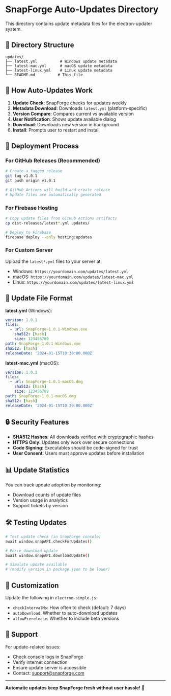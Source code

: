 # SnapForge Auto-Updates Directory

This directory contains update metadata files for the electron-updater system.

## 📁 Directory Structure
```
updates/
├── latest.yml          # Windows update metadata
├── latest-mac.yml      # macOS update metadata  
├── latest-linux.yml    # Linux update metadata
└── README.md          # This file
```

## 🔄 How Auto-Updates Work

1. **Update Check**: SnapForge checks for updates weekly
2. **Metadata Download**: Downloads `latest.yml` (platform-specific)
3. **Version Compare**: Compares current vs available version
4. **User Notification**: Shows update available dialog
5. **Download**: Downloads new version in background
6. **Install**: Prompts user to restart and install

## 🚀 Deployment Process

### For GitHub Releases (Recommended)
```bash
# Create a tagged release
git tag v1.0.1
git push origin v1.0.1

# GitHub Actions will build and create release
# Update files are automatically generated
```

### For Firebase Hosting
```bash
# Copy update files from GitHub Actions artifacts
cp dist-releases/latest*.yml updates/

# Deploy to Firebase
firebase deploy --only hosting:updates
```

### For Custom Server
Upload the `latest*.yml` files to your server at:
- Windows: `https://yourdomain.com/updates/latest.yml`
- macOS: `https://yourdomain.com/updates/latest-mac.yml`  
- Linux: `https://yourdomain.com/updates/latest-linux.yml`

## 🎯 Update File Format

**latest.yml** (Windows):
```yaml
version: 1.0.1
files:
  - url: SnapForge-1.0.1-Windows.exe
    sha512: [hash]
    size: 123456789
path: SnapForge-1.0.1-Windows.exe
sha512: [hash]
releaseDate: '2024-01-15T10:30:00.000Z'
```

**latest-mac.yml** (macOS):
```yaml
version: 1.0.1
files:
  - url: SnapForge-1.0.1-macOS.dmg
    sha512: [hash]
    size: 123456789
path: SnapForge-1.0.1-macOS.dmg
sha512: [hash]
releaseDate: '2024-01-15T10:30:00.000Z'
```

## 🔒 Security Features

- **SHA512 Hashes**: All downloads verified with cryptographic hashes
- **HTTPS Only**: Updates only work over secure connections
- **Code Signing**: Executables should be code-signed for trust
- **User Consent**: Users must approve updates before installation

## 📊 Update Statistics

You can track update adoption by monitoring:
- Download counts of update files
- Version usage in analytics
- Support tickets by version

## 🛠️ Testing Updates

```bash
# Test update check (in SnapForge console)
await window.snapAPI.checkForUpdates()

# Force download update
await window.snapAPI.downloadUpdate()

# Simulate update available
# (modify version in package.json to be lower)
```

## 🎨 Customization

Update the following in `electron-simple.js`:
- `checkIntervalMs`: How often to check (default: 7 days)
- `autoDownload`: Whether to auto-download updates  
- `allowPrerelease`: Whether to include beta versions

## 📧 Support

For update-related issues:
- Check console logs in SnapForge
- Verify internet connection
- Ensure update server is accessible
- Contact: support@snapforge.com

---
**Automatic updates keep SnapForge fresh without user hassle!** 🚀
